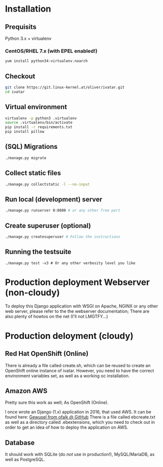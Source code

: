 # Installation

## Prequisits

Python 3.x + virtualenv

### CentOS/RHEL 7.x (with EPEL enabled!)

```bash
yum install python34-virtualenv.noarch
```

## Checkout

~~~~bash
git clone https://git.linux-kernel.at/oliver/ivatar.git
cd ivatar
~~~~

## Virtual environment

~~~~bash
virtualenv -p python3 .virtualenv 
source .virtualenv/bin/activate
pip install -r requirements.txt
pip install pillow
~~~~

## (SQL) Migrations

```bash
./manage.py migrate
```

## Collect static files

```bash
./manage.py collectstatic -l --no-input
```

## Run local (development) server

```bash
./manage.py runserver 0:8080 # or any other free port
```

## Create superuser (optional)

```bash
./manage.py createsuperuser # Follow the instructions
```

## Running the testsuite
```
./manage.py test -v3 # Or any other verbosity level you like
```

# Production deployment Webserver (non-cloudy)

To deploy this Django application with WSGI on Apache, NGINX or any other web server, please refer to the the webserver documentation; There are also plenty of howtos on the net (I'll not LMGTFY...)

# Production deloyment (cloudy)

## Red Hat OpenShift (Online)

There is already a file called create.sh, which can be reused to create an OpenShift online instance of ivatar. However, you need to have the correct environment variables set, as well as a working oc installation.

## Amazon AWS

Pretty sure this work as well; As OpenShift (Online).

I once wrote an Django (1.x) application in 2016, that used AWS. It can be found here:
[Gewusel from ofalk @ GitHub](https://github.com/ofalk/gewusel)
There is a file called ebcreate.txt as well as a directory called .ebextensions, which you need to check out in order to get an idea of how to deploy the application on AWS.

## Database

It should work with SQLite (do *not* use in production!), MySQL/MariaDB, as well as PostgreSQL.

